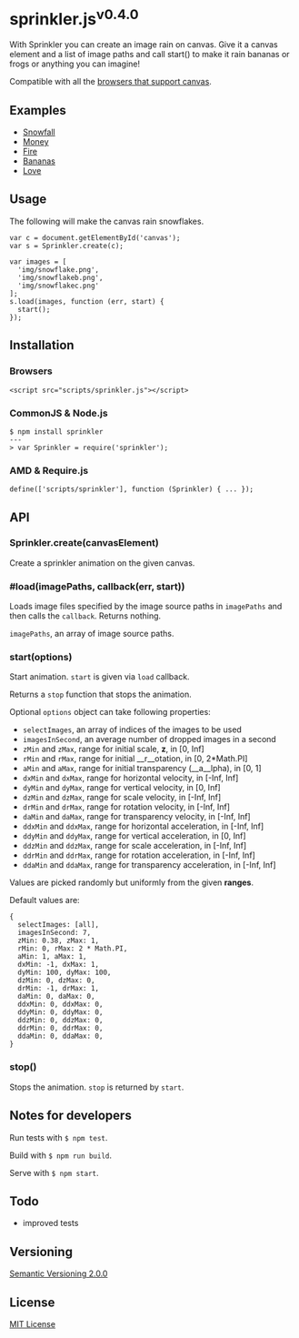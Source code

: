 # sprinkler.js<sup>v0.4.0</sup>

With Sprinkler you can create an image rain on canvas. Give it a canvas element and a list of image paths and call start() to make it rain bananas or frogs or anything you can imagine!

Compatible with all the [browsers that support canvas](http://caniuse.com/#feat=canvas).



## Examples

- [Snowfall](http://rawgit.com/axelpale/sprinkler/master/examples/snowfall.html)
- [Money](http://rawgit.com/axelpale/sprinkler/master/examples/money.html)
- [Fire](http://rawgit.com/axelpale/sprinkler/master/examples/fire.html)
- [Bananas](http://rawgit.com/axelpale/sprinkler/master/examples/bananas.html)
- [Love](http://rawgit.com/axelpale/sprinkler/master/examples/love.html)



## Usage

The following will make the canvas rain snowflakes.

    var c = document.getElementById('canvas');
    var s = Sprinkler.create(c);

    var images = [
      'img/snowflake.png',
      'img/snowflakeb.png',
      'img/snowflakec.png'
    ];
    s.load(images, function (err, start) {
      start();
    });



## Installation

### Browsers

    <script src="scripts/sprinkler.js"></script>

### CommonJS & Node.js

    $ npm install sprinkler
    ---
    > var Sprinkler = require('sprinkler');

### AMD & Require.js

    define(['scripts/sprinkler'], function (Sprinkler) { ... });



## API

### Sprinkler.create(canvasElement)

Create a sprinkler animation on the given canvas.


### #load(imagePaths, callback(err, start))

Loads image files specified by the image source paths in `imagePaths` and then calls the `callback`. Returns nothing.

`imagePaths`, an array of image source paths.


### start(options)

Start animation. `start` is given via `load` callback.

Returns a `stop` function that stops the animation.

Optional `options` object can take following properties:

- `selectImages`, an array of indices of the images to be used
- `imagesInSecond`, an average number of dropped images in a second
- `zMin` and `zMax`, range for initial scale, __z__, in [0, Inf]
- `rMin` and `rMax`, range for initial __r__otation, in [0, 2*Math.PI]
- `aMin` and `aMax`, range for initial transparency (__a__lpha), in [0, 1]
- `dxMin` and `dxMax`, range for horizontal velocity, in [-Inf, Inf]
- `dyMin` and `dyMax`, range for vertical velocity, in [0, Inf]
- `dzMin` and `dzMax`, range for scale velocity, in [-Inf, Inf]
- `drMin` and `drMax`, range for rotation velocity, in [-Inf, Inf]
- `daMin` and `daMax`, range for transparency velocity, in [-Inf, Inf]
- `ddxMin` and `ddxMax`, range for horizontal acceleration, in [-Inf, Inf]
- `ddyMin` and `ddyMax`, range for vertical acceleration, in [0, Inf]
- `ddzMin` and `ddzMax`, range for scale acceleration, in [-Inf, Inf]
- `ddrMin` and `ddrMax`, range for rotation acceleration, in [-Inf, Inf]
- `ddaMin` and `ddaMax`, range for transparency acceleration, in [-Inf, Inf]

Values are picked randomly but uniformly from the given __ranges__.

Default values are:

    {
      selectImages: [all],
      imagesInSecond: 7,
      zMin: 0.38, zMax: 1,
      rMin: 0, rMax: 2 * Math.PI,
      aMin: 1, aMax: 1,
      dxMin: -1, dxMax: 1,
      dyMin: 100, dyMax: 100,
      dzMin: 0, dzMax: 0,
      drMin: -1, drMax: 1,
      daMin: 0, daMax: 0,
      ddxMin: 0, ddxMax: 0,
      ddyMin: 0, ddyMax: 0,
      ddzMin: 0, ddzMax: 0,
      ddrMin: 0, ddrMax: 0,
      ddaMin: 0, ddaMax: 0,
    }


### stop()

Stops the animation. `stop` is returned by `start`.



## Notes for developers

Run tests with `$ npm test`.

Build with `$ npm run build`.

Serve with `$ npm start`.



## Todo

- improved tests



## Versioning

[Semantic Versioning 2.0.0](http://semver.org/)



## License

[MIT License](../blob/master/LICENSE)
